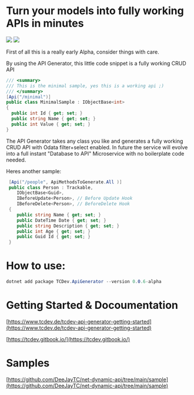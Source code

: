 # Turn your models into fully working APIs in minutes

<a href="https://tcdev.gitbook.io/"><img src="https://img.shields.io/badge/Docs-0.0.6-orange"></a>
<a href="https://twitter.com/intent/follow?screen_name=timcadenbach"><img src="https://img.shields.io/badge/Twitter-follow-blue"></a>

First of all this is a really early Alpha, consider things with care. 

By using the API Generator, this little code snippet is a fully working CRUD API

```csharp
/// <summary>
/// This is the minimal sample, yes this is a working api ;)
/// </summary>
[Api("/minimal")]
public class MinimalSample : IObjectBase<int>
{
  public int Id { get; set; }
  public string Name { get; set; }
  public int Value { get; set; }
}
```
The API Generator takes any class you like and generates a fully working CRUD API with Odata filter+select enabled. 
In future the service will evolve into a full instant "Database to API" Microservice with no boilerplate code needed. 

Heres another sample:

```csharp
 [Api("/people", ApiMethodsToGenerate.All )]
 public class Person : Trackable, 
    IObjectBase<Guid>,
    IBeforeUpdate<Person>, // Before Update Hook
    IBeforeDelete<Person>, // BeforeDelete Hook
 {
    public string Name { get; set; }
    public DateTime Date { get; set; }
    public string Description { get; set; }
    public int Age { get; set; }
    public Guid Id { get; set; }
 }
```


# How to use:
```csharp
dotnet add package TCDev.ApiGenerator --version 0.0.6-alpha
```

# Getting Started & Docoumentation

[https://www.tcdev.de/tcdev-api-generator-getting-started](https://www.tcdev.de/tcdev-api-generator-getting-started)

[https://tcdev.gitbook.io/](https://tcdev.gitbook.io/)

# Samples
[https://github.com/DeeJayTC/net-dynamic-api/tree/main/sample](https://github.com/DeeJayTC/net-dynamic-api/tree/main/sample)



